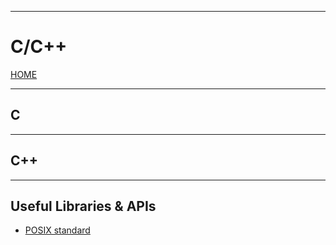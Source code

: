 
---
# C/C++

[HOME](../../README.md)

---
## C



---
## C++



---
## Useful Libraries & APIs
- [POSIX standard](extra/POSIX.md)